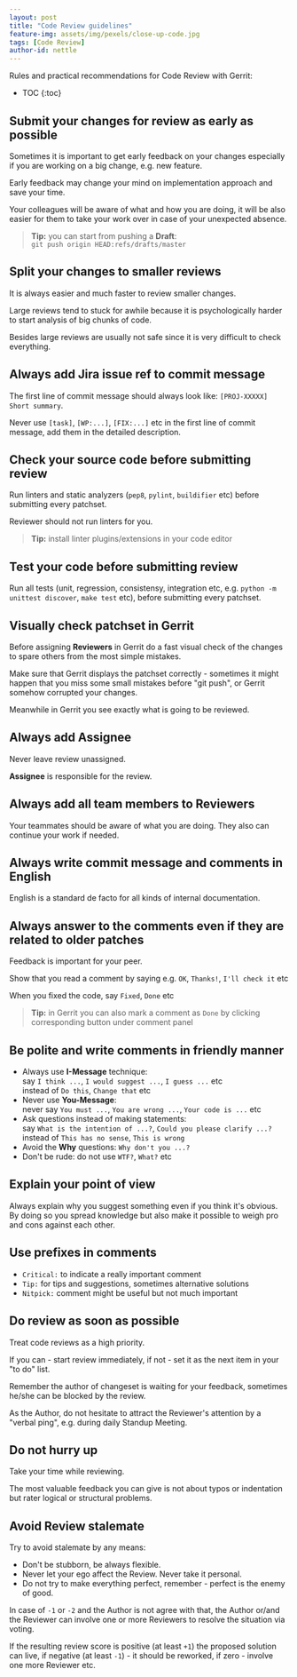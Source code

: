 ```yaml
---
layout: post
title: "Code Review guidelines"
feature-img: assets/img/pexels/close-up-code.jpg
tags: [Code Review]
author-id: nettle
---
```


Rules and practical recommendations for Code Review with Gerrit:

* TOC
{:toc}

Submit your changes for review as early as possible
---------------------------------------------------

Sometimes it is important to get early feedback on your changes
especially if you are working on a big change, e.g. new feature.

Early feedback may change your mind on implementation approach and save your time.

Your colleagues will be aware of what and how you are doing,
it will be also easier for them to take your work over
in case of your unexpected absence.

> **Tip:** you can start from pushing a **Draft**:<br>
> `git push origin HEAD:refs/drafts/master`

Split your changes to smaller reviews
-------------------------------------

It is always easier and much faster to review smaller changes.

Large reviews tend to stuck for awhile because it is psychologically harder
to start analysis of big chunks of code.

Besides large reviews are usually not safe
since it is very difficult to check everything.

Always add Jira issue ref to commit message
-------------------------------------------

The first line of commit message should always look like: `[PROJ-XXXXX] Short summary`.

Never use `[task]`, `[WP:...]`, `[FIX:...]` etc in the first line of commit message,
add them in the detailed description.

Check your source code before submitting review
-----------------------------------------------

Run linters and static analyzers (`pep8`, `pylint`, `buildifier` etc) before submitting every patchset.

Reviewer should not run linters for you.

> **Tip:** install linter plugins/extensions in your code editor

Test your code before submitting review
---------------------------------------

Run all tests (unit, regression, consistensy, integration etc,
e.g. `python -m unittest discover`, `make test` etc),
before submitting every patchset.

Visually check patchset in Gerrit
---------------------------------

Before assigning **Reviewers** in Gerrit do a fast visual check of the changes
to spare others from the most simple mistakes.

Make sure that Gerrit displays the patchset correctly -
sometimes it might happen that you miss some small mistakes before "git push",
or Gerrit somehow corrupted your changes.

Meanwhile in Gerrit you see exactly what is going to be reviewed.

Always add **Assignee**
-----------------------

Never leave review unassigned.

**Assignee** is responsible for the review.

Always add all team members to **Reviewers**
--------------------------------------------

Your teammates should be aware of what you are doing.
They also can continue your work if needed.

Always write commit message and comments in English
---------------------------------------------------

English is a standard de facto for all kinds of internal documentation.

Always answer to the comments even if they are related to older patches
-----------------------------------------------------------------------

Feedback is important for your peer.

Show that you read a comment by saying e.g. `OK`, `Thanks!`, `I'll check it` etc

When you fixed the code, say `Fixed`, `Done` etc

> **Tip:** in Gerrit you can also mark a comment as `Done`
> by clicking corresponding button under comment panel

Be polite and write comments in friendly manner
-----------------------------------------------

* Always use **I-Message** technique:<br>
  say `I think ...`, `I would suggest ...`, `I guess ...` etc<br>
  instead of `Do this`, `Change that` etc
* Never use **You-Message**:<br>
  never say `You must ...`, `You are wrong ...`, `Your code is ...` etc<br>
* Ask questions instead of making statements:<br>
  say `What is the intention of ...?`, `Could you please clarify ...?`<br>
  instead of `This has no sense`, `This is wrong`
* Avoid the **Why** questions: `Why don't you ...?`
* Don't be rude: do not use `WTF?`, `What?` etc

Explain your point of view
--------------------------

Always explain why you suggest something even if you think it's obvious.
By doing so you spread knowledge but also make it possible to weigh pro and cons against each other.

Use prefixes in comments
------------------------
* `Critical:` to indicate a really important comment
* `Tip:` for tips and suggestions, sometimes alternative solutions
* `Nitpick:` comment might be useful but not much important

Do review as soon as possible
-----------------------------

Treat code reviews as a high priority.

If you can - start review immediately, if not - set it as the next item in your "to do" list.

Remember the author of changeset is waiting for your feedback,
sometimes he/she can be blocked by the review.

As the Author, do not hesitate to attract the Reviewer's attention by a "verbal ping",
e.g. during daily Standup Meeting.

Do not hurry up
---------------

Take your time while reviewing.

The most valuable feedback you can give is not about typos or indentation
but rater logical or structural problems.

Avoid Review stalemate
----------------------

Try to avoid stalemate by any means:

* Don't be stubborn, be always flexible.
* Never let your ego affect the Review. Never take it personal.
* Do not try to make everything perfect, remember - perfect is the enemy of good.

In case of `-1` or `-2` and the Author is not agree with that,
the Author or/and the Reviewer can involve one or more Reviewers
to resolve the situation via voting.

If the resulting review score is positive (at least `+1`) the proposed solution can live,
if negative (at least `-1`) - it should be reworked,
if zero - involve one more Reviewer etc.
